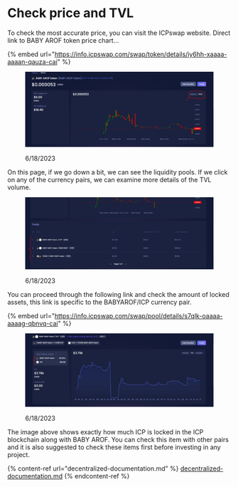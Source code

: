 # Check price and TVL

To check the most accurate price, you can visit the ICPswap website. Direct link to BABY AROF token price chart...

{% embed url="https://info.icpswap.com/swap/token/details/iy6hh-xaaaa-aaaan-qauza-cai" %}

<figure><img src="../../.gitbook/assets/v1.JPG" alt=""><figcaption><p>6/18/2023</p></figcaption></figure>

On this page, if we go down a bit, we can see the liquidity pools. If we click on any of the currency pairs, we can examine more details of the TVL volume.

<figure><img src="../../.gitbook/assets/رر2.JPG" alt=""><figcaption><p>6/18/2023</p></figcaption></figure>

You can proceed through the following link and check the amount of locked assets, this link is specific to the BABYAROF/ICP currency pair.

{% embed url="https://info.icpswap.com/swap/pool/details/s7qlk-oaaaa-aaaag-qbnvq-cai" %}

<figure><img src="../../.gitbook/assets/رر3.JPG" alt=""><figcaption><p>6/18/2023</p></figcaption></figure>

The image above shows exactly how much ICP is locked in the ICP blockchain along with BABY AROF. You can check this item with other pairs and it is also suggested to check these items first before investing in any project.

{% content-ref url="decentralized-documentation.md" %}
[decentralized-documentation.md](decentralized-documentation.md)
{% endcontent-ref %}
